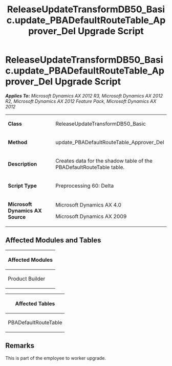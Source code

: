 ﻿---
title: ReleaseUpdateTransformDB50_Basic.update_PBADefaultRouteTable_Approver_Del Upgrade Script
TOCTitle: ReleaseUpdateTransformDB50_Basic.update_PBADefaultRouteTable_Approver_Del Upgrade Script
ms:assetid: 4640c381-9ad9-45ed-16de-9cec7ef2eef2
ms:mtpsurl: https://msdn.microsoft.com/en-us/library/JJ718959(v=AX.60)
ms:contentKeyID: 49707993
ms.date: 05/18/2015
mtps_version: v=AX.60
---

# ReleaseUpdateTransformDB50\_Basic.update\_PBADefaultRouteTable\_Approver\_Del Upgrade Script 


_**Applies To:** Microsoft Dynamics AX 2012 R3, Microsoft Dynamics AX 2012 R2, Microsoft Dynamics AX 2012 Feature Pack, Microsoft Dynamics AX 2012_

<table>
<colgroup>
<col style="width: 50%" />
<col style="width: 50%" />
</colgroup>
<tbody>
<tr class="odd">
<td><p><strong>Class</strong></p></td>
<td><p>ReleaseUpdateTransformDB50_Basic</p></td>
</tr>
<tr class="even">
<td><p><strong>Method</strong></p></td>
<td><p>update_PBADefaultRouteTable_Approver_Del</p></td>
</tr>
<tr class="odd">
<td><p><strong>Description</strong></p></td>
<td><p>Creates data for the shadow table of the PBADefaultRouteTable table.</p></td>
</tr>
<tr class="even">
<td><p><strong>Script Type</strong></p></td>
<td><p>Preprocessing 60: Delta</p></td>
</tr>
<tr class="odd">
<td><p><strong>Microsoft Dynamics AX Source</strong></p></td>
<td><p>Microsoft Dynamics AX 4.0</p>
<p>Microsoft Dynamics AX 2009</p></td>
</tr>
</tbody>
</table>


## Affected Modules and Tables

<table>
<colgroup>
<col style="width: 100%" />
</colgroup>
<thead>
<tr class="header">
<th><p>Affected Modules</p></th>
</tr>
</thead>
<tbody>
<tr class="odd">
<td><p>Product Builder</p></td>
</tr>
</tbody>
</table>


<table>
<colgroup>
<col style="width: 100%" />
</colgroup>
<thead>
<tr class="header">
<th><p>Affected Tables</p></th>
</tr>
</thead>
<tbody>
<tr class="odd">
<td><p>PBADefaultRouteTable</p></td>
</tr>
</tbody>
</table>


## Remarks

This is part of the employee to worker upgrade.

  


